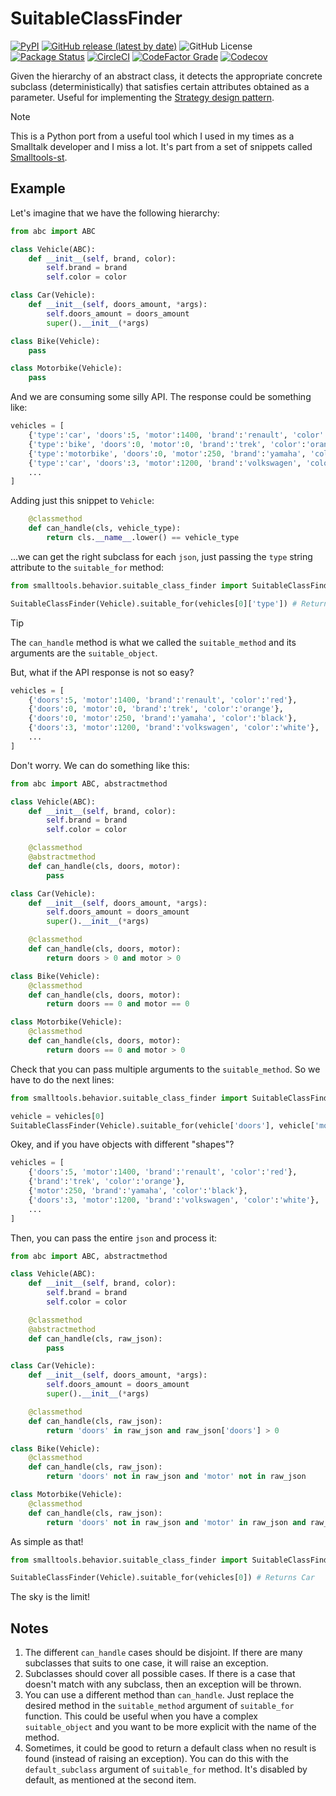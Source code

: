 # SuitableClassFinder

[![PyPI](https://img.shields.io/pypi/v/suitable-class-finder?color=blue&label=PyPI%20Version&logo=python&logoColor=white)](https://pypi.org/project/suitable-class-finder/)
[![GitHub release (latest by date)](https://img.shields.io/github/v/release/EzequielPuerta/suitable-class-finder?label=Latest%20Release&display_name=tag&logo=github&logoColor=white)](https://github.com/EzequielPuerta/suitable-class-finder/releases/latest)
![GitHub License](https://img.shields.io/github/license/EzequielPuerta/suitable-class-finder?label=License&logo=github&logoColor=white)
[![Package Status](https://img.shields.io/pypi/status/suitable-class-finder.svg?label=PyPI%20Status&logo=python&logoColor=white)](https://pypi.org/project/suitable-class-finder/)
[![CircleCI](https://img.shields.io/circleci/build/gh/EzequielPuerta/suitable-class-finder/main?label=CircleCI%20Build&logo=circleci&logoColor=white)](https://circleci.com/gh/EzequielPuerta/suitable-class-finder)
[![CodeFactor Grade](https://img.shields.io/codefactor/grade/github/EzequielPuerta/suitable-class-finder/main?label=CodeFactor&logo=codefactor&logoColor=white)](https://www.codefactor.io/repository/github/ezequielpuerta/suitable-class-finder)
[![Codecov](https://img.shields.io/codecov/c/gh/EzequielPuerta/suitable-class-finder?label=Codecov&logo=codecov&logoColor=white)](https://codecov.io/gh/EzequielPuerta/suitable-class-finder)

Given the hierarchy of an abstract class, it detects the appropriate concrete subclass (deterministically) that satisfies certain attributes obtained as a parameter. Useful for implementing the [Strategy design pattern](https://en.wikipedia.org/wiki/Strategy_pattern).

> [!NOTE]
> This is a Python port from a useful tool which I used in my times as a Smalltalk developer and I miss a lot. It's part from a set of snippets called [Smalltools-st](https://github.com/EzequielPuerta/smalltools).

## Example

Let's imagine that we have the following hierarchy:

```python
from abc import ABC

class Vehicle(ABC):
    def __init__(self, brand, color):
        self.brand = brand
        self.color = color

class Car(Vehicle):
    def __init__(self, doors_amount, *args):
        self.doors_amount = doors_amount
        super().__init__(*args)

class Bike(Vehicle):
    pass

class Motorbike(Vehicle):
    pass
```

And we are consuming some silly API. The response could be something like:

```python
vehicles = [
    {'type':'car', 'doors':5, 'motor':1400, 'brand':'renault', 'color':'red'},
    {'type':'bike', 'doors':0, 'motor':0, 'brand':'trek', 'color':'orange'},
    {'type':'motorbike', 'doors':0, 'motor':250, 'brand':'yamaha', 'color':'black'},
    {'type':'car', 'doors':3, 'motor':1200, 'brand':'volkswagen', 'color':'white'},
    ...
]
```

Adding just this snippet to `Vehicle`:

```python
    @classmethod
    def can_handle(cls, vehicle_type):
        return cls.__name__.lower() == vehicle_type
```

...we can get the right subclass for each `json`, just passing the `type` string attribute to the `suitable_for` method:

```python
from smalltools.behavior.suitable_class_finder import SuitableClassFinder

SuitableClassFinder(Vehicle).suitable_for(vehicles[0]['type']) # Returns Car
```

> [!TIP]
> The `can_handle` method is what we called the `suitable_method` and its arguments are the `suitable_object`.

But, what if the API response is not so easy?

```python
vehicles = [
    {'doors':5, 'motor':1400, 'brand':'renault', 'color':'red'},
    {'doors':0, 'motor':0, 'brand':'trek', 'color':'orange'},
    {'doors':0, 'motor':250, 'brand':'yamaha', 'color':'black'},
    {'doors':3, 'motor':1200, 'brand':'volkswagen', 'color':'white'},
    ...
]
```

Don't worry. We can do something like this:

```python
from abc import ABC, abstractmethod

class Vehicle(ABC):
    def __init__(self, brand, color):
        self.brand = brand
        self.color = color

    @classmethod
    @abstractmethod
    def can_handle(cls, doors, motor):
        pass

class Car(Vehicle):
    def __init__(self, doors_amount, *args):
        self.doors_amount = doors_amount
        super().__init__(*args)

    @classmethod
    def can_handle(cls, doors, motor):
        return doors > 0 and motor > 0

class Bike(Vehicle):
    @classmethod
    def can_handle(cls, doors, motor):
        return doors == 0 and motor == 0

class Motorbike(Vehicle):
    @classmethod
    def can_handle(cls, doors, motor):
        return doors == 0 and motor > 0
```

Check that you can pass multiple arguments to the `suitable_method`. So we have to do the next lines:

```python
from smalltools.behavior.suitable_class_finder import SuitableClassFinder

vehicle = vehicles[0]
SuitableClassFinder(Vehicle).suitable_for(vehicle['doors'], vehicle['motor']) # Returns Car
```

Okey, and if you have objects with different "shapes"?

```python
vehicles = [
    {'doors':5, 'motor':1400, 'brand':'renault', 'color':'red'},
    {'brand':'trek', 'color':'orange'},
    {'motor':250, 'brand':'yamaha', 'color':'black'},
    {'doors':3, 'motor':1200, 'brand':'volkswagen', 'color':'white'},
    ...
]
```

Then, you can pass the entire `json` and process it:

```python
from abc import ABC, abstractmethod

class Vehicle(ABC):
    def __init__(self, brand, color):
        self.brand = brand
        self.color = color

    @classmethod
    @abstractmethod
    def can_handle(cls, raw_json):
        pass

class Car(Vehicle):
    def __init__(self, doors_amount, *args):
        self.doors_amount = doors_amount
        super().__init__(*args)

    @classmethod
    def can_handle(cls, raw_json):
        return 'doors' in raw_json and raw_json['doors'] > 0

class Bike(Vehicle):
    @classmethod
    def can_handle(cls, raw_json):
        return 'doors' not in raw_json and 'motor' not in raw_json

class Motorbike(Vehicle):
    @classmethod
    def can_handle(cls, raw_json):
        return 'doors' not in raw_json and 'motor' in raw_json and raw_json['motor'] > 0
```

As simple as that!

```python
from smalltools.behavior.suitable_class_finder import SuitableClassFinder

SuitableClassFinder(Vehicle).suitable_for(vehicles[0]) # Returns Car
```

The sky is the limit!

## Notes

1. The different `can_handle` cases should be disjoint. If there are many subclasses that suits to one case, it will raise an exception.
2. Subclasses should cover all possible cases. If there is a case that doesn't match with any subclass, then an exception will be thrown.
3. You can use a different method than `can_handle`. Just replace the desired method in the `suitable_method` argument of `suitable_for` function. This could be useful when you have a complex `suitable_object` and you want to be more explicit with the name of the method.
4. Sometimes, it could be good to return a default class when no result is found (instead of raising an exception). You can do this with the `default_subclass` argument of `suitable_for` method. It's disabled by default, as mentioned at the second item.
